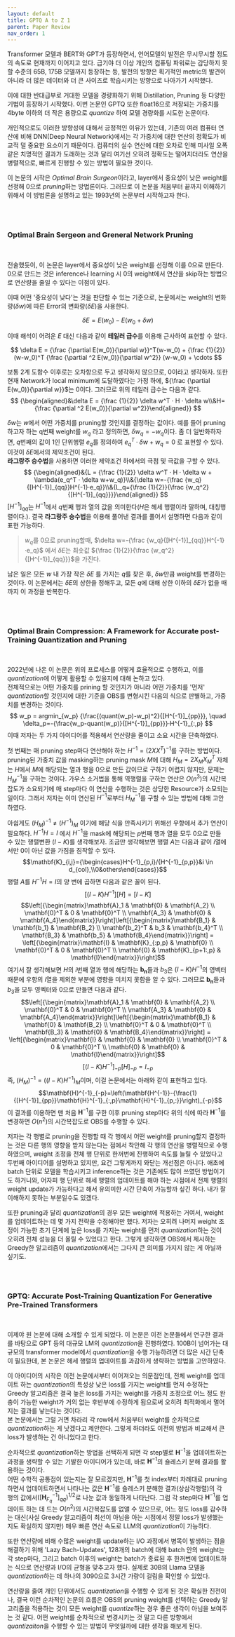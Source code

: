 ```yaml
---
layout: default
title: GPTQ A to Z 1
parent: Paper Review
nav_order: 1
---
```

Transformer 모델과 BERT와 GPT가 등장하면서, 언어모델의 발전은 무시무시할 정도의 속도로 현재까지 이어지고 있다. 급기야 더 이상 개인의 컴퓨팅 파워로는 감당하지 못할 수준의 65B, 175B 모델까지 등장하는 등, 발전의 방향은 획기적인 metric의 발견이 아니라 더 많은 데이터와 더 큰 사이즈로 학습시키는 방향으로 나아가기 시작했다.  

이에 대한 반대급부로 거대한 모델을 경량화하기 위해 Distillation, Pruning 등 다양한 기법이 등장하기 시작했다. 이번 논문인 GPTQ 또한 float16으로 저장되는 가중치를 4byte 이하의 더 작은 용량으로 *quantize* 하여 모델 경량화를 시도한 논문이다.  

개인적으로도 이러한 방향성에 대해서 긍정적인 이유가 있는데, 기존의 여러 컴퓨터 연산에 비해 DNN(Deep Neural Network)에서는 각 가중치에 대한 연산의 정확도가 비교적 덜 중요한 요소이기 때문이다. 컴퓨터의 실수 연산에 대한 오차로 인해 미사일 오폭 같은 치명적인 결과가 도래하는 것과 달리 여기선 오히려 정확도는 떨어지더라도 연산을 병렬적으로, 빠르게 진행할 수 있는 방법이 필요한 것이다.  

이 논문의 시작은 *Optimal Brain Surgeon*이라고, layer에서 중요성이 낮은 weight를 선정해 0으로 *pruning*하는 방법론이다. 그러므로 이 논문을 처음부터 끝까지 이해하기 위해서 이 방법론을 설명하고 있는 1993년의 논문부터 시작하고자 한다.  

<br>
<br>    

### Optimal Brain Sergeon and Greneral Network Pruning  

<br>  

전술했듯이, 이 논문은 layer에서 중요성이 낮은 weight를 선정해 이를 0으로 만든다. 0으로 만드는 것은 inference나 learning 시 0의 weight에서 연산을 skip하는 방법으로 연산량을 줄일 수 있다는 이점이 있다.  

이때 어떤 '중요성이 낮다'는 것을 판단할 수 있는 기준으로, 논문에서는 weight의 변화량($\delta w$)에 따른 Error의 변화량($\delta E$)을 사용한다.

$$
\delta E = E(w_0)-E(w_0+\delta w)
$$

이때 해석이 어려운 $E$ 대신 다음과 같이 **테일러 급수**를 이용해 근사하여 표현할 수 있다.

$$
\delta E = {\frac {\partial E(w_0)}{\partial w}}^T(w-w_0) + {\frac {1}{2}} (w-w_0)^T {\frac {\partial ^2 E(w_0)}{\partial w^2}} (w-w_0) + \cdots
$$

보통 2계 도함수 이후로는 오차항으로 두고 생각하지 않으므로, 0이라고 생각하자. 또한 현재 Network가 local minimum에 도달하였다는 가정 하에, ${\frac {\partial E(w_0)}{\partial w}}$는 0이다. 그러므로 위의 테일러 급수는 다음과 같다.
$$
{\begin{aligned}&\delta E = {\frac {1}{2}} \delta w^T · H · \delta w\\&H={\frac {\partial ^2 E(w_0)}{\partial w^2}}\end{aligned}}
$$

$\delta w$는 $w$에서 어떤 가중치를 pruning할 것인지를 결정하는 값이다. 예를 들어 pruning하고자 하는 q번째 weight를 $w_q$ 라고 정의하면, $\delta w_q = -w_q$이다. 좀 더 일반화하자면, $q$번째의 값이 1인 단위행렬 $e_q$를 정의하여 $e_q^T·\delta w+w_q=0$ 로 표현할 수 있다. 이것이 $\delta E$에서의 제약조건이 된다.  
**라그랑주 승수법**을 사용하면 이러한 제약조건 하에서의 극점 및 극값을 구할 수 있다.
$$
{\begin{aligned}&{L = {\frac {1}{2}} \delta w^T · H · \delta w + \lambda(e_q^T · \delta w+w_q)}\\&{\delta w=-{\frac {w_q}{[H^{-1}]_{qq}}H^{-1}·e_q}}\\&{L_q={\frac {1}{2}}{\frac {w_q^2}{[H^{-1}]_{qq}}}}\end{aligned}}
$$
$[H^{-1}]_{qq}$는 $H^{-1}$에서 $q$번째 행과 열의 값을 의미한다($H$은 헤세 행렬이라 말하며, 대칭행렬이다.). 결국 **라그랑주 승수법**을 이용해 풀어낸 결과를 풀어서 설명하면 다음과 같이 표현 가능하다.
> $w_q$를 0으로 pruning할때, $\delta w=-{\frac {w_q}{[H^{-1}]_{qq}}H^{-1}·e_q}$ 에서 $\delta E$는 최솟값 ${\frac {1}{2}}{\frac {w_q^2}{[H^{-1}]_{qq}}}$을 가진다.  

남은 일은 모든 $w$ 내 가장 작은 $\delta E$ 를 가지는 $q$를 찾은 후, $\delta w$만큼 weight를 변경하는 것이다. 이 논문에서는 $\delta E$의 상한을 정해두고, 모든 $q$에 대해 상한 이하의 $\delta E$가 없을 때까지 이 과정을 반복한다.

<br>
<br>    

### Optimal Brain Compression: A Framework for Accurate post-Training Quantization and Pruning

<br>  

2022년에 나온 이 논문은 위의 프로세스를 어떻게 효율적으로 수행하고, 이를 *quantization*에 어떻게 활용할 수 있을지에 대해 논하고 있다.  
전체적으로는 어떤 가중치를 prining 할 것인지가 아니라 어떤 가중치를 '먼저' *quantization*할 것인지에 대한 기준을 OBS를 변형시킨 다음의 식으로 판별하고, 가중치를 변경하는 것이다.
$$ w_p = argmin_{w_p} {\frac{(quant(w_p)-w_p)^2}{[H^{-1}]_{pp}}}, \quad \delta_p=-{\frac{w_p-quant(w_p)}{[H^{-1}]_{pp}}}·H^{-1}_{:,p} $$
이때 저자는 두 가지 아이디어를 적용해서 연산량을 줄이고 소요 시간을 단축하였다.  

 첫 번째는 매 pruning step마다 연산해야 하는 $H^{-1}=(2XX^T)^{-1}$를 구하는 방법이다.  
 pruning된 가중치 값을 masking하는 pruning mask $M$에 대해 $H_M=2X_MX_M^T$ 자체는 $H$에서 $M$에 해당되는 열과 행을 0으로 만든 값이므로 구하기 어렵지 않지만, 문제는 $H_M^{-1}$을 구하는 것이다. 가우스 소거법을 통해 역행렬을 구하는 연산은 $O(n^3)$의 시간복잡도가 소요되기에 매 step마다 이 연산을 수행하는 것은 상당한 Resource가 소모되는 일이다. 그래서 저자는 이미 연산된 $H^{-1}$로부터 $H_M^{-1}$를 구할 수 있는 방법에 대해 고안하였다.  

 아쉽게도 $(H_M)^{-1}≠(H^{-1})_M$ 이기에 해당 식을 만족시키기 위해선 우항에서 추가 연산이 필요하다. $H^{-1}H=I$ 에서 $H^{-1}$을 mask에 해당되는 $p$번째 행과 열을 모두 0으로 만들 수 있는 행렬변환 $(I-K)$를 생각해보자. 조금만 생각해보면 행렬 $A$는 다음과 같이 $i$열에서만 0이 아닌 값을 가짐을 짐작할 수 있다.
 $$\mathbf{K}_{i,j}={\begin{cases}H^{-1}_{p,i}/{H^{-1}_{p,p}}&i \in d_{col},\\0&others\end{cases}}$$
행렬 $A$를 $H^{-1}H=I$의 양 변에 곱하면 다음과 같은 꼴이 된다.
$$[(I-K)H^{-1}][H]=[I-K]$$
$$\left[{\begin{matrix}\mathbf{A}_1 & \mathbf{0} & \mathbf{A_2} \\ \mathbf{0}^T & 0 & \mathbf{0}^T \\ \mathbf{A_3} & \mathbf{0} & \mathbf{A_4}\end{matrix}}\right]\left[{\begin{matrix}\mathbf{B_1} & \mathbf{b_1} & \mathbf{B_2} \\ \mathbf{b_2}^T & b_3 & \mathbf{b_4}^T \\ \mathbf{B_3} & \mathbf{b_5} & \mathbf{B_4}\end{matrix}}\right] = \left[{\begin{matrix}\mathbf{I} & \mathbf{K}_{:p,p} & \mathbf{0} \\ \mathbf{0}^T & 0 & \mathbf{0}^T \\ \mathbf{0} & \mathbf{K}_{p+1:,p} & \mathbf{I}\end{matrix}}\right]$$
여기서 잘 생각해보면 $H$의 $i$번째 열과 행에 해당하는 $\mathbf{b_n}$들과 $b_3$은 ${(I-K)H^{-1}}$의 영벡터 때문에 우항의 $i$열을 제외한 부분에 영향을 미치지 못함을 알 수 있다. 그러므로 $\mathbf{b_n}$들과 $b_3$을 모두 영벡터와 0으로 만들면 다음과 같다.
$$\left[{\begin{matrix}\mathbf{A}_1 & \mathbf{0} & \mathbf{A_2} \\ \mathbf{0}^T & 0 & \mathbf{0}^T \\ \mathbf{A_3} & \mathbf{0} & \mathbf{A_4}\end{matrix}}\right]\left[{\begin{matrix}\mathbf{B_1} & \mathbf{0} & \mathbf{B_2} \\ \mathbf{0}^T & 0 & \mathbf{0}^T \\ \mathbf{B_3} & \mathbf{0} & \mathbf{B_4}\end{matrix}}\right] = \left[{\begin{matrix}\mathbf{I} & \mathbf{0} & \mathbf{0} \\ \mathbf{0}^T & 0 & \mathbf{0}^T \\ \mathbf{0} & \mathbf{0} & \mathbf{I}\end{matrix}}\right]$$
$$[(I-K)H^{-1}]_{-p}[H]_{-p}=I_{-p}$$
즉, $(H_{M})^{-1}=((I-K)H^{-1})_M$이며, 이걸 논문에서는 아래와 같이 표현하고 있다.
$$\mathbf{H}^{-1}_{-p}=\left(\mathbf{H^{-1}}-{\frac{1}{[H^{-1}]_{pp}}\mathbf{H}^{-1}_{:,p}\mathbf{H}^{-1}_{p,:}}\right)_{-p}$$
이 결과를 이용하면 맨 처음 $\mathbf{H}^{-1}$를 구한 이후 pruning step마다 위의 식에 따라 $\mathbf{H}^{-1}$를 변경하면 $O(n^2)$의 시간복잡도로 OBS를 수행할 수 있다.  

저자는 각 행별로 pruning을 진행할 때 각 행에서 어떤 weight를 pruning할지 결정하는 것은 다른 행의 영향을 받지 않는다는 점에서 착안해 각 행의 연산을 병렬적으로 수행하였으며, weight 조정을 전체 행 단위로 한꺼번에 진행하여 속도를 늘릴 수 있었다고 두번째 아이디어를 설명하고 있지만, 요건 그렇게까지 와닫는 개선점은 아니다. 애초에 batch 단위로 모델을 학습시키고 inference하는 것은 기존에도 많이 쓰였던 방법이기도 하거니와, 어자피 행 단위로 헤세 행렬의 업데이트를 해야 하는 시점에서 전체 행렬의 weight update가 가능하다고 해서 유의미한 시간 단축이 가능할까 싶긴 하다. 내가 잘 이해하지 못하는 부분일수도 있겠다.

또한 pruning과 달리 *quantization*의 경우 모든 weight에 적용하는 거여서, weight를 업데이트하는 데 몇 가지 전략을 수정해야만 했다. 저자는 오히려 나머지 weight 조정이 가능한 초기 단계에 높은 loss를 가지는 weight를 먼저 *quantization*하는 것이 오히려 전체 성능을 더 올릴 수 있었다고 한다. 그렇게 생각하면 OBS에서 제시하는 Greedy한 알고리즘이 *quantization*에서는 그다지 큰 의미를 가지지 않는 게 아닐까 싶기도.


<br>
<br>    

### GPTQ: Accurate Post-Training Quantization For Generative Pre-Trained Transformers
<br> 

이제야 원 논문에 대해 소개할 수 있게 되었다. 이 논문은 이전 논문들에서 연구한 결과를 바탕으로 GPT 등의 대규모 LM의 *quantization*을 진행하였다. 100B이 넘어가는 대규모의 transformer model에서 *quantization*을 수행 가능하려면 더 많은 시간 단축이 필요한데, 본 논문은 헤세 행렬의 업데이트를 과감하게 생략하는 방법을 고안하였다.  

이 아이디어의 시작은 이전 논문에서부터 이어져오는 의문점인데, 전체 weight를 업데이트 하는 *quantization*의 특성상 낮은 loss를 가지는 weight를 먼저 수정하는 Greedy 알고리즘은 결국 높은 loss를 가지는 weight를 가중치 조정으로 어느 정도 완충이 가능한 weight가 거의 없는 후반부에 수정하게 됨으로써 오히려 최적화에서 멀어지는 결과를 낳는다는 것이다.  
본 논문에서는 그럴 거면 차라리 각 row에서 처음부터 weight를 순차적으로 *quantization*하는 게 낫겠다고 제안한다. 그렇게 하더라도 이전의 방법과 비교해서 큰 loss가 발생하는 건 아니었다고 한다.  

순차적으로 *quantization*하는 방법을 선택하게 되면 각 step별로 $\mathbf{H}^{-1}$을 업데이트하는 과정을 생략할 수 있는 기발한 아이디어가 있는데, 바로 $\mathbf{H}^{-1}$의 숄레스키 분해 결과를 활용하는 것이다.  
어떤 수학적 공통점이 있는지는 잘 모르겠지만, $\mathbf{H}^{-1}$를 첫 index부터 차례대로 pruning하면서 업데이트하면서 나타나는 값은 $\mathbf{H}^{-1}$를 숄레스키 분해한 결과(상삼각행렬)의 각 행의 값에서$([\mathbf{H}^{-1}_{F_q}]_{qq})^{1/2}$로 나눈 값과 동일하게 나타난다. 그럼 각 step마다 $\mathbf{H}^{-1}$를 업데이트 하는 데 드는 $O(n^2)$의 시간복잡도를 없앨 수 있으므로, 어느 정도 loss를 감수하는 대신(사실 Greedy 알고리즘이 최선이 아님을 아는 시점에서 정말 loss가 발생했는지도 확실하지 않지만) 매우 빠른 연산 속도로 LLM의 *quantization*이 가능하다.  

또한 연산량에 비해 수많은 weight를 update하는 I/O 과정에서 병목이 발생하는 점을 해결하기 위해 'Lazy Bach-Updates', 128개의 batch에 대해 batch 안의 weight는 각 step마다, 그리고 batch 이후의 weight는 batch가 종료된 후 한꺼번에 업데이트하는 식으로 연산량과 I/O의 균형을 맞추고자 했다. 실제로 30B의 Llama 모델을 *quantization*하는 데 하나의 3090으로 3시간 가량이 걸림을 확인할 수 있었다.  

연산량을 줄여 개인 단위에서도 *quantization*을 수행할 수 있게 된 것은 확실한 진전이나, 결국 이런 순차적인 논문의 흐름은 OBS의 pruning weight를 선택하는 Greedy 알고리즘을 적용하는 것이 모든 weight를 *quantize*하는 경우 좋은 생각이 아님을 보여주는 것 같다. 어떤 weight를 순차적으로 변경시키는 것 말고 다른 방향에서 *quantizaiton*을 수행할 수 있는 방법이 무엇일까에 대한 생각을 해보게 된다.

